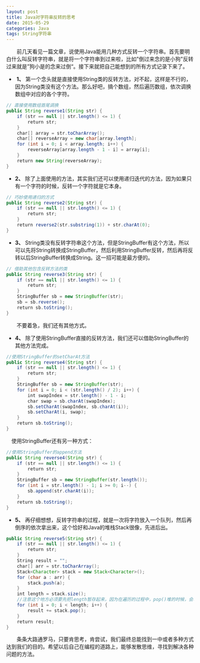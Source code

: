 ```yaml
---
layout: post
title: Java对字符串反转的思考
date: 2015-05-29
categories: Java
tags: String字符串
---
```


　　前几天看见一篇文章，说使用Java能用几种方式反转一个字符串。首先要明白什么叫反转字符串，就是将一个字符串到过来啦，比如"倒过来念的是小狗"反转过来就是”狗小是的念来过倒“。接下来就把自己能想到的所有方式记录下来了。

-  **1、** 第一个念头就是直接使用String类的反转方法，对不起，这样是不行的，因为String类没有这个方法。那么好吧，搞个数组，然后遍历数组，依次调换数组中对应的各个字符。

```java
// 直接使用数组首尾调换
public String reverse1(String str) {
    if (str == null || str.length() <= 1) {
        return str;
    }
    char[] array = str.toCharArray();
    char[] reverseArray = new char[array.length];
    for (int i = 0; i < array.length; i++) {
        reverseArray[array.length - 1 - i] = array[i];
    }
    return new String(reverseArray);
}
```

- **2、** 除了上面使用的方法，其实我们还可以使用递归迭代的方法，因为如果只有一个字符的时候，反转一个字符就是它本身。

```java
// 巧妙使用递归的方式
public String reverse2(String str) {
    if (str == null || str.length() <= 1) {
        return str;
    }
    return reverse2(str.substring(1)) + str.charAt(0);
}
```

- **3、** String类没有反转字符串这个方法，但是StringBuffer有这个方法，所以可以先将String转换成StringBuffer，然后利用StringBuffer反转，然后再将反转以后StringBuffer转换成String。这一招可能是最方便的。

```java
// 借助其他包含反转方法的类
public String reverse3(String str) {
    if (str == null || str.length() <= 1) {
        return str;
    }
    StringBuffer sb = new StringBuffer(str);
    sb = sb.reverse();
    return sb.toString();
}
```

　　不要着急，我们还有其他方式。

- **4、** 除了使用StringBuffer直接的反转方法，我们还可以借助StringBuffer的其他方法完成。

```java
//使用StringBuffer的setCharAt方法
public String reverse4(String str) {
    if (str == null || str.length() <= 1) {
        return str;
    }
    StringBuffer sb = new StringBuffer(str);
    for (int i = 0; i < (str.length() / 2); i++) {
        int swapIndex = str.length() - 1 - i;
        char swap = sb.charAt(swapIndex);
        sb.setCharAt(swapIndex, sb.charAt(i));
        sb.setCharAt(i, swap);
    }
    return sb.toString();
}
```

　使用StringBuffer还有另一种方式：

```java
//使用StringBuffer的append方法
public String reverse4(String str) {
    if (str == null || str.length() <= 1) {
        return str;
    }
    StringBuffer sb = new StringBuffer(str.length());
    for (int i = str.length() - 1; i >= 0; i--) {
        sb.append(str.charAt(i));
    }
    return sb.toString();
}
```

- **5、** 再仔细想想，反转字符串的过程，就是一次将字符放入一个队列，然后再倒序的依次拿出来，这个恰好和Java的堆栈Stack很像，先进后出。

```java
public String reverse5(String str) {
    if (str == null || str.length() <= 1) {
        return str;
    }
    String result = "";
    char[] arr = str.toCharArray();
    Stack<Character> stack = new Stack<Character>();
    for (char a : arr) {
        stack.push(a);
    }
    int length = stack.size();
    //注意这个地方必须要先把length暂存起来，因为在遍历的过程中，pop()堆的时候，会改变堆的大小。
    for (int i = 0; i < length; i++) {
        result += stack.pop();
    }
    return result;
}
```

　　条条大路通罗马，只要肯思考，肯尝试，我们最终总能找到一中或者多种方式达到我们的目的。希望以后自己在编程的道路上，能够发散思维，寻找到解决各种问题的方法。
